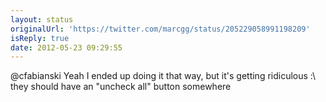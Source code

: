 ```yaml
---
layout: status
originalUrl: 'https://twitter.com/marcgg/status/205229058991198209'
isReply: true
date: 2012-05-23 09:29:55
---
```


@cfabianski Yeah I ended up doing it that way, but it's getting ridiculous :\ they should have an "uncheck all" button somewhere
